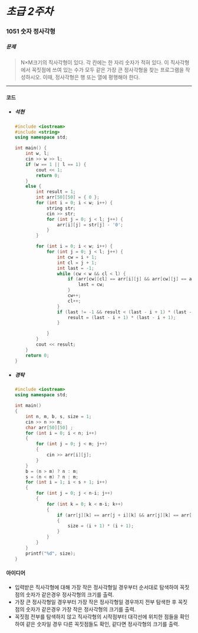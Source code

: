 # ***초급 2주차***

### **1051** 숫자 정사각형
##### 문제
> N×M크기의 직사각형이 있다. 각 칸에는 한 자리 숫자가 적혀 있다. 이 직사각형에서 꼭짓점에 쓰여 있는 수가 모두 같은 가장 큰 정사각형을 찾는 프로그램을 작성하시오. 이때, 정사각형은 행 또는 열에 평행해야 한다.

***
#### 코드
- ##### 석현
    ```c++
    #include <iostream>
    #include <string>
    using namespace std;

    int main() {
        int w, l;
        cin >> w >> l;
        if (w == 1 || l == 1) {
            cout << 1;
            return 0;
        }
        else {
            int result = 1;
            int arr[50][50] = { 0 };
            for (int i = 0; i < w; i++) {
                string str;
                cin >> str;
                for (int j = 0; j < l; j++) {
                    arr[i][j] = str[j] - '0';
                }
            }

            for (int i = 0; i < w; i++) {
                for (int j = 0; j < l; j++) {
                    int cw = i + 1;
                    int cl = j + 1;
                    int last = -1;
                    while (cw < w && cl < l) {
                        if (arr[cw][cl] == arr[i][j] && arr[cw][j] == arr[i][j] && arr[i][cl] == arr[i][j]) {
                            last = cw;
                        }
                        cw++;
                        cl++;
                    }
                    if (last != -1 && result < (last - i + 1) * (last - i + 1)) {
                        result = (last - i + 1) * (last - i + 1);
                    }

                }
            }
            cout << result;
        }
        return 0;
    }
    ```
- ##### 경탁
    ```c++
    #include <iostream>
    using namespace std;

    int main()
    {
        int n, m, b, s, size = 1;
        cin >> n >> m;
        char arr[50][50] ;
        for (int i = 0; i < n; i++)
        {
            for (int j = 0; j < m; j++)
            {
                cin >> arr[i][j];
            }
        }
        b = (n > m) ? n : m;
        s = (n < m) ? n : m;
        for (int i = 1; i < s + 1; i++)
        {
            for (int j = 0; j < n-i; j++)
            {
                for (int k = 0; k < m-i; k++)
                {
                    if (arr[j][k] == arr[j + i][k] && arr[j][k] == arr[j][k + i] && arr[j][k] == arr[j + i][k + i])
                    {
                        size = (i + 1) * (i + 1);
                    }
                }
            }
        }
        printf("%d", size);
    }
    ```


#### 아이디어
- 입력받은 직사각형에 대해 가장 작은 정사각형일 경우부터 순서대로 탐색하여 꼭짓점의 숫자가 같은경우 정사각형의 크기를 출력.
- 가장 큰 정사각형일 경우부터 가장 작은 정사각형일 경우까지 전부 탐색한 후 꼭짓점의 숫자가 같은경우 가장 작은 정사각형의 크기를 출력.
- 꼭짓점 전부를 탐색하지 않고 직사각형의 시작점부터 대각선에 위치한 점들을 확인하여 같은 숫자일 경우 다른 꼭짓점들도 확인, 같다면 정사각형의 크기를 출력.
